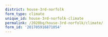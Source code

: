 ```yaml
---
district: house-3rd-norfolk
form_type: climate
unique_id: house-3rd-norfolk-climate
permalink: /2020bq/house-3rd-norfolk/climate/
form_id: '201705916871054'
---
```

